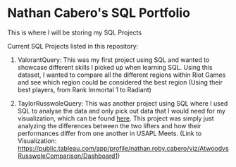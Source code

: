 # Nathan Cabero's SQL Portfolio
This is where I will be storing my SQL Projects

Current SQL Projects listed in this repository:
  1. ValorantQuery: This was my first project using SQL and wanted to showcase different skills I picked up when learning SQL. Using this dataset, I wanted to compare 
     all the different regions within Riot Games and see which region could be considered the best region (Using their best players, from Rank Immortal 1 to Radiant)  
 
  2. TaylorRusswoleQuery: This was another project using SQL where I used SQL to analyse the data and only pick out data that I would need for my visualization, which        can be found [here](https://public.tableau.com/app/profile/nathan.roby.cabero/viz/AtwoodvsRusswoleComparison/Dashboard1). This project was simply just analyzing the      differences between the two lifters and how their performances differ from one another in USAPL Meets. (Link to Visualization:                                            https://public.tableau.com/app/profile/nathan.roby.cabero/viz/AtwoodvsRusswoleComparison/Dashboard1)
